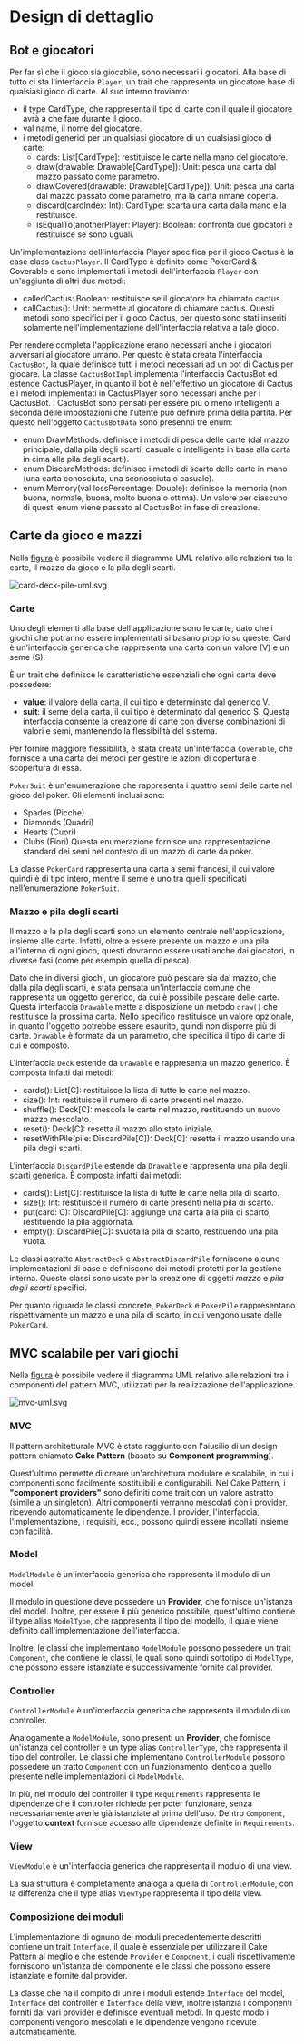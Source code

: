 # Design di dettaglio

## Bot e giocatori

Per far sì che il gioco sia giocabile, sono necessari i giocatori. Alla base di tutto ci sta l'interfaccia `Player`, un trait che rappresenta un giocatore base di qualsiasi gioco di carte.
Al suo interno troviamo:
- il type CardType, che rappresenta il tipo di carte con il quale il giocatore avrà a che fare durante il gioco.
- val name, il nome del giocatore.
- i metodi generici per un qualsiasi giocatore di un qualsiasi gioco di carte:
  - cards: List[CardType]: restituisce le carte nella mano del giocatore.
  - draw(drawable: Drawable[CardType]): Unit: pesca una carta dal mazzo passato come parametro.
  - drawCovered(drawable: Drawable[CardType]): Unit: pesca una carta dal mazzo passato come parametro, ma la carta rimane coperta.
  - discard(cardIndex: Int): CardType: scarta una carta dalla mano e la restituisce.
  - isEqualTo(anotherPlayer: Player): Boolean: confronta due giocatori e restituisce se sono uguali.

Un'implementazione dell'interfaccia Player specifica per il gioco Cactus è la case class `CactusPlayer`. Il CardType è definito come PokerCard & Coverable e sono implementati i metodi dell'interfaccia `Player` con un'aggiunta di altri due metodi:
- calledCactus: Boolean: restituisce se il giocatore ha chiamato cactus.
- callCactus(): Unit: permette al giocatore di chiamare cactus.
Questi metodi sono specifici per il gioco Cactus, per questo sono stati inseriti solamente nell'implementazione dell'interfaccia relativa a tale gioco.

Per rendere completa l'applicazione erano necessari anche i giocatori avversari al giocatore umano. Per questo è stata creata l'interfaccia `CactusBot`, la quale definisce tutti i metodi necessari ad un bot di Cactus per giocare. La classe `CactusBotImpl` implementa l'interfaccia CactusBot ed estende CactusPlayer, in quanto il bot è nell'effettivo un giocatore di Cactus e i metodi implementati in CactusPlayer sono necessari anche per i CactusBot.
I CactusBot sono pensati per essere più o meno intelligenti a seconda delle impostazioni che l'utente può definire prima della partita. Per questo nell'oggetto `CactusBotData` sono presennti tre enum:
- enum DrawMethods: definisce i metodi di pesca delle carte (dal mazzo principale, dalla pila degli scarti, casuale o intelligente in base alla carta in cima alla pila degli scarti).
- enum DiscardMethods: definisce i metodi di scarto delle carte in mano (una carta conosciuta, una sconosciuta o casuale).
- enum Memory(val lossPercentage: Double): definisce la memoria (non buona, normale, buona, molto buona o ottima).
Un valore per ciascuno di questi enum viene passato al CactusBot in fase di creazione.

## Carte da gioco e mazzi

Nella [figura](#card-deck-pile-uml) è possibile vedere il diagramma UML relativo alle relazioni tra le carte, il mazzo da gioco e la pila degli scarti.

<span id="card-deck-pile-uml"></span>
![card-deck-pile-uml.svg](card-deck-pile-uml.svg)

### Carte

Uno degli elementi alla base dell'applicazione sono le carte, dato che i giochi che potranno essere implementati si basano proprio su queste.
Card è un'interfaccia generica che rappresenta una carta con un valore (V) e un seme (S).

È un trait che definisce le caratteristiche essenziali che ogni carta deve possedere:
- **value**: il valore della carta, il cui tipo è determinato dal generico V.
- **suit**: il seme della carta, il cui tipo è determinato dal generico S.
Questa interfaccia consente la creazione di carte con diverse combinazioni di valori e semi, mantenendo la flessibilità del sistema.

Per fornire maggiore flessibilità, è stata creata un'interfaccia `Coverable`, che fornisce a una carta dei metodi per gestire le azioni di copertura e scopertura di essa.

`PokerSuit` è un'enumerazione che rappresenta i quattro semi delle carte nel gioco del poker. Gli elementi inclusi sono:
- Spades (Picche)
- Diamonds (Quadri)
- Hearts (Cuori)
- Clubs (Fiori)
Questa enumerazione fornisce una rappresentazione standard dei semi nel contesto di un mazzo di carte da poker.

La classe `PokerCard` rappresenta una carta a semi francesi, il cui valore quindi è di tipo intero, mentre il seme è uno tra quelli specificati nell'enumerazione `PokerSuit`.

### Mazzo e pila degli scarti

Il mazzo e la pila degli scarti sono un elemento centrale nell'applicazione, insieme alle carte.
Infatti, oltre a essere presente un mazzo e una pila all'interno di ogni gioco, questi dovranno essere usati anche dai giocatori, in diverse fasi (come per esempio quella di pesca).

Dato che in diversi giochi, un giocatore può pescare sia dal mazzo, che dalla pila degli scarti, è stata pensata un'interfaccia comune che rappresenta un oggetto generico, da cui è possibile pescare delle carte.
Questa interfaccia `Drawable` mette a disposizione un metodo `draw()` che restituisce la prossima carta.
Nello specifico restituisce un valore opzionale, in quanto l'oggetto potrebbe essere esaurito, quindi non disporre più di carte.
`Drawable` è formata da un parametro, che specifica il tipo di carte di cui è composto.

L'interfaccia `Deck` estende da `Drawable` e rappresenta un mazzo generico.
È composta infatti dai metodi:
- cards(): List[C]: restituisce la lista di tutte le carte nel mazzo. 
- size(): Int: restituisce il numero di carte presenti nel mazzo. 
- shuffle(): Deck[C]: mescola le carte nel mazzo, restituendo un nuovo mazzo mescolato. 
- reset(): Deck[C]: resetta il mazzo allo stato iniziale. 
- resetWithPile(pile: DiscardPile[C]): Deck[C]: resetta il mazzo usando una pila degli scarti.

L'interfaccia `DiscardPile` estende da `Drawable` e rappresenta una pila degli scarti generica.
È composta infatti dai metodi:
- cards(): List[C]: restituisce la lista di tutte le carte nella pila di scarto. 
- size(): Int: restituisce il numero di carte presenti nella pila di scarto. 
- put(card: C): DiscardPile[C]: aggiunge una carta alla pila di scarto, restituendo la pila aggiornata. 
- empty(): DiscardPile[C]: svuota la pila di scarto, restituendo una pila vuota.

Le classi astratte `AbstractDeck` e `AbstractDiscardPile` forniscono alcune implementazioni di base e definiscono dei metodi protetti per la gestione interna.
Queste classi sono usate per la creazione di oggetti _mazzo_ e _pila degli scarti_ specifici.

Per quanto riguarda le classi concrete, `PokerDeck` e `PokerPile` rappresentano rispettivamente un mazzo e una pila di scarto, in cui vengono usate delle `PokerCard`.


## MVC scalabile per vari giochi

Nella [figura](#mvc-uml) è possibile vedere il diagramma UML relativo alle relazioni tra i componenti del pattern MVC, utilizzati per la realizzazione dell'applicazione.

<span id="mvc-uml"></span>
![mvc-uml.svg](mvc-uml.svg)

### MVC

Il pattern architetturale MVC è stato raggiunto con l'aiusilio di un design pattern chiamato **Cake Pattern** (basato su **Component programming**).

Quest'ultimo permette di creare un'architettura modulare e scalabile, in cui i componenti sono facilmente sostituibili e configurabili.
Nel Cake Pattern, i **"component providers"** sono definiti come trait con un valore astratto (simile a un singleton). 
Altri componenti verranno mescolati con i provider, ricevendo automaticamente le dipendenze. 
I provider, l'interfaccia, l'implementazione, i requisiti, ecc., possono quindi essere incollati insieme con facilità.

### Model

`ModelModule` è un'interfaccia generica che rappresenta il modulo di un model.

Il modulo in questione deve possedere un **Provider**, che fornisce un'istanza del model. Inoltre, per essere il più generico possibile, 
quest'ultimo contiene il type alias `ModelType`, che rappresenta il tipo del modello, il quale viene definito dall'implementazione dell'interfaccia.

Inoltre, le classi che implementano `ModelModule` possono possedere un trait `Component`, che contiene le classi, le quali sono quindi sottotipo di `ModelType`, che possono essere 
istanziate e successivamente fornite dal provider. 

### Controller

`ControllerModule` è un'interfaccia generica che rappresenta il modulo di un controller.

Analogamente a `ModelModule`, sono presenti un **Provider**, che fornisce un'istanza del controller e un type alias `ControllerType`, che rappresenta il tipo del controller.
Le classi che implementano `ControllerModule` possono possedere un tratto `Component` con un funzionamento identico a quello presente nelle implementazioni di `ModelModule`.

In più, nel modulo del controller il type `Requirements` rappresenta le dipendenze che il controller richiede per poter funzionare, senza necessariamente averle già istanziate al prima dell'uso.
Dentro `Component`, l'oggetto **context** fornisce accesso alle dipendenze definite in `Requirements`.

### View

`ViewModule` è un'interfaccia generica che rappresenta il modulo di una view.

La sua struttura è completamente analoga a quella di `ControllerModule`, con la differenza che il type alias `ViewType` rappresenta il tipo della view.

### Composizione dei moduli

L'implementazione di ognuno dei moduli precedentemente descritti contiene un trait `Interface`, il quale è essenziale per utilizzare il Cake Pattern al meglio e
che estende `Provider` e `Component`, i quali rispettivamente forniscono un'istanza del componente e le classi che possono essere istanziate e fornite dal provider.

La classe che ha il compito di unire i moduli estende `Interface` del model, `Interface` del controller e `Interface` della view, inoltre 
istanzia i componenti forniti dai vari provider e definisce eventuali metodi. In questo modo i componenti vengono mescolati 
e le dipendenze vengono ricevute automaticamente.

